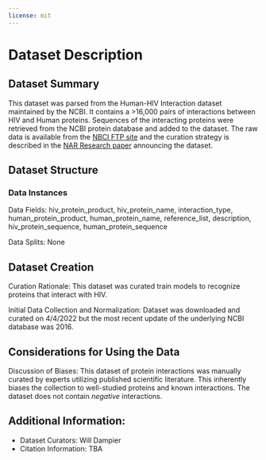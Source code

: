 ```yaml
---
license: mit
---
```


# Dataset Description 


## Dataset Summary

This dataset was parsed from the Human-HIV Interaction dataset maintained by the NCBI. 
It contains a >16,000 pairs of interactions between HIV and Human proteins.
Sequences of the interacting proteins were retrieved from the NCBI protein database and added to the dataset.
The raw data is available from the [NBCI FTP site](https://ftp.ncbi.nlm.nih.gov/gene/GeneRIF/hiv_interactions.gz) and the curation strategy is described in the [NAR Research paper](https://www.ncbi.nlm.nih.gov/pmc/articles/PMC4383939/) announcing the dataset. 

## Dataset Structure

### Data Instances

Data Fields: hiv_protein_product, hiv_protein_name, interaction_type, human_protein_product, human_protein_name, reference_list, description, hiv_protein_sequence, human_protein_sequence

Data Splits: None 
 
## Dataset Creation

Curation Rationale: This dataset was curated train models to recognize proteins that interact with HIV.

Initial Data Collection and Normalization: Dataset was downloaded and curated on 4/4/2022 but the most recent update of the underlying NCBI database was 2016. 

## Considerations for Using the Data

Discussion of Biases: This dataset of protein interactions was manually curated by experts utilizing published scientific literature.
This inherently biases the collection to well-studied proteins and known interactions.
The dataset does not contain _negative_ interactions.

## Additional Information: 
 - Dataset Curators: Will Dampier 
 - Citation Information: TBA